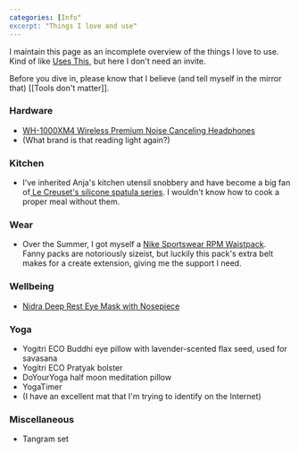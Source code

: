 ```yaml
---
categories: [Info"
excerpt: "Things I love and use"
---
```

I maintain this page as an incomplete overview of the things I love to use. Kind of like [Uses This](https://usesthis.com/), but here I don't need an invite. 

Before you dive in, please know that I believe (and tell myself in the mirror that) [[Tools don't matter]]. 

### Hardware 
- [WH-1000XM4 Wireless Premium Noise Canceling Headphones](https://electronics.sony.com/audio/headphones/headband/p/wh1000xm4-b)
- (What brand is that reading light again?)

### Kitchen
- I've inherited Anja's kitchen utensil snobbery and have become a big fan of[ Le Creuset's silicone spatula series](https://www.lecreuset.com/kitchen-tools/spoons-and-spatulas). I wouldn't know how to cook a proper meal without them.

### Wear
- Over the Summer, I got myself a [Nike Sportswear RPM Waistpack](https://www.nike.com/nl/en/t/sportswear-rpm-waistpack-CNTh3z/CQ3817-010). Fanny packs are notoriously sizeist, but luckily this pack's extra belt makes for a create extension, giving me the support I need.

### Wellbeing
- [Nidra Deep Rest Eye Mask with Nosepiece](https://nidragoods.com/collections/sleep-mask-collection/products/nidra-deep-rest-eye-mask-black)

### Yoga
- Yogitri ECO Buddhi eye pillow with lavender-scented flax seed, used for savasana
- Yogitri ECO Pratyak bolster
- DoYourYoga half moon meditation pillow
- YogaTimer
- (I have an excellent mat that I'm trying to identify on the Internet)

### Miscellaneous
- Tangram set